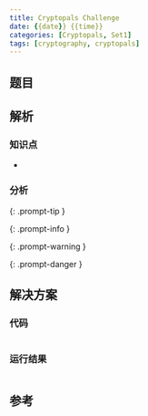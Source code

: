 ```yaml
---
title: Cryptopals Challenge 
date: {{date}} {{time}}
categories: [Cryptopals, Set1]
tags: [cryptography, cryptopals]
---
```


## 题目



## 解析

### 知识点
- 

### 分析
> 
{: .prompt-tip }

> 
{: .prompt-info }

> 
{: .prompt-warning }

> 
{: .prompt-danger }


## 解决方案

### 代码

```python

```

### 运行结果

```

```

## 参考

